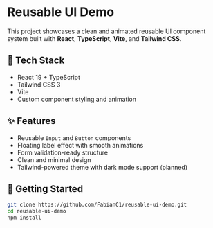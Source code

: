 # Reusable UI Demo

This project showcases a clean and animated reusable UI component system built with **React**, **TypeScript**, **Vite**, and **Tailwind CSS**.

## 🔧 Tech Stack

- React 19 + TypeScript
- Tailwind CSS 3
- Vite
- Custom component styling and animation

## ✨ Features

- Reusable `Input` and `Button` components
- Floating label effect with smooth animations
- Form validation-ready structure
- Clean and minimal design
- Tailwind-powered theme with dark mode support (planned)

## 🚀 Getting Started

```bash
git clone https://github.com/FabianC1/reusable-ui-demo.git
cd reusable-ui-demo
npm install
```